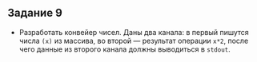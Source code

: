 ##  Задание 9

- Разработать конвейер чисел. Даны два канала: в первый пишутся числа `(x)` из
  массива, во второй — результат операции `x*2`, после чего данные из второго
  канала должны выводиться в `stdout`.
